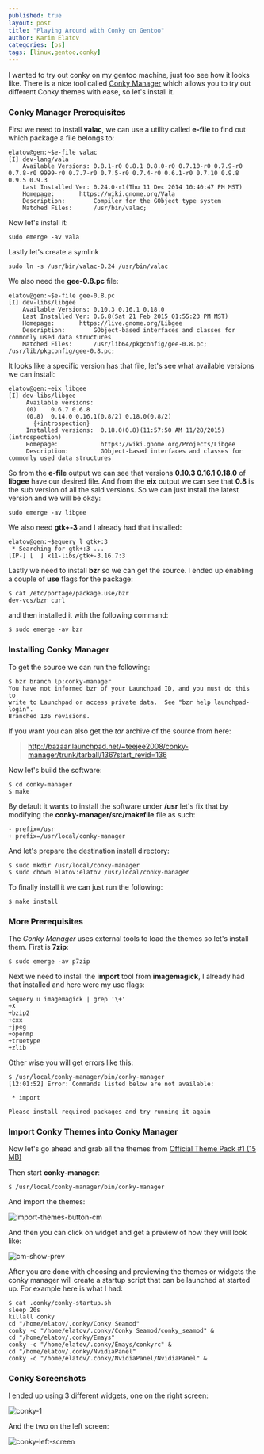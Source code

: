 ```yaml
---
published: true
layout: post
title: "Playing Around with Conky on Gentoo"
author: Karim Elatov
categories: [os]
tags: [linux,gentoo,conky]
---
```

I wanted to try out conky on my gentoo machine, just too see how it looks like. There is a nice tool called [Conky Manager](https://launchpad.net/conky-manager) which allows you to try out different Conky themes with ease, so let's install it.

### Conky Manager Prerequisites

First we need to install **valac**, we can use a utility called **e-file** to find out which package a file belongs to:

	elatov@gen:~$e-file valac
	[I] dev-lang/vala
	    Available Versions: 0.8.1-r0 0.8.1 0.8.0-r0 0.7.10-r0 0.7.9-r0 0.7.8-r0 9999-r0 0.7.7-r0 0.7.5-r0 0.7.4-r0 0.6.1-r0 0.7.10 0.9.8 0.9.5 0.9.3
	    Last Installed Ver: 0.24.0-r1(Thu 11 Dec 2014 10:40:47 PM MST)
	    Homepage:       https://wiki.gnome.org/Vala
	    Description:        Compiler for the GObject type system
	    Matched Files:      /usr/bin/valac;

Now let's install it:

	sudo emerge -av vala

Lastly let's create a symlink

	sudo ln -s /usr/bin/valac-0.24 /usr/bin/valac

We also need the **gee-0.8.pc** file:

	elatov@gen:~$e-file gee-0.8.pc
	[I] dev-libs/libgee
		Available Versions:	0.10.3 0.16.1 0.18.0
		Last Installed Ver:	0.6.8(Sat 21 Feb 2015 01:55:23 PM MST)
		Homepage:		https://live.gnome.org/Libgee
		Description:		GObject-based interfaces and classes for commonly used data structures
		Matched Files:		/usr/lib64/pkgconfig/gee-0.8.pc; /usr/lib/pkgconfig/gee-0.8.pc;

It looks like a specific version has that file, let's see what available versions we can install:

	elatov@gen:~eix libgee
	[I] dev-libs/libgee
	     Available versions:
	     (0)    0.6.7 0.6.8
	     (0.8)  0.14.0 0.16.1(0.8/2) 0.18.0(0.8/2)
	       {+introspection}
	     Installed versions:  0.18.0(0.8)(11:57:50 AM 11/28/2015)(introspection)
	     Homepage:            https://wiki.gnome.org/Projects/Libgee
	     Description:         GObject-based interfaces and classes for commonly used data structures

So from the **e-file** output we can see that versions **0.10.3 0.16.1 0.18.0** of **libgee** have our desired file. And from the **eix** output we can see that **0.8** is the sub version of all the said versions. So we can just install the latest version and we will be okay:

	sudo emerge -av libgee

We also need **gtk+-3** and I already had that installed:

	elatov@gen:~$equery l gtk+:3
	 * Searching for gtk+:3 ...
	[IP-] [  ] x11-libs/gtk+-3.16.7:3

Lastly we need to install **bzr** so we can get the source. I ended up enabling a couple of **use** flags for the package:

	$ cat /etc/portage/package.use/bzr
	dev-vcs/bzr curl

and then installed it with the following command:

	$ sudo emerge -av bzr
	
### Installing Conky Manager

To get the source we can run the following:

	$ bzr branch lp:conky-manager
	You have not informed bzr of your Launchpad ID, and you must do this to
	write to Launchpad or access private data.  See "bzr help launchpad-login".
	Branched 136 revisions.

If you want you can also get the *tar* archive of the source from here:

> http://bazaar.launchpad.net/~teejee2008/conky-manager/trunk/tarball/136?start_revid=136


Now let's build the software:

	$ cd conky-manager
	$ make

By default it wants to install the software under **/usr** let's fix that by modifying the **conky-manager/src/makefile** file as such:

	- prefix=/usr
	+ prefix=/usr/local/conky-manager

And let's prepare the destination install directory:

	$ sudo mkdir /usr/local/conky-manager
	$ sudo chown elatov:elatov /usr/local/conky-manager

To finally install it we can just run the following:

	$ make install

### More Prerequisites
The *Conky Manager* uses external tools to load the themes so let's install them. First is **7zip**:

	$ sudo emerge -av p7zip

Next we need to install the **import** tool from **imagemagick**, I already had that installed and here were my use flags:

	$equery u imagemagick | grep '\+'
	+X
	+bzip2
	+cxx
	+jpeg
	+openmp
	+truetype
	+zlib
	
Other wise you will get errors like this:

	$ /usr/local/conky-manager/bin/conky-manager
	[12:01:52] Error: Commands listed below are not available:
	
	 * import
	
	Please install required packages and try running it again

### Import Conky Themes into Conky Manager

Now let's go ahead and grab all the themes from [Official Theme Pack #1 (15 MB)](http://www.mediafire.com/download/icvmpzhlk7vgejt/default-themes-extra-1.cmtp.7z) 

Then start **conky-manager**:

	$ /usr/local/conky-manager/bin/conky-manager

And import the themes:

![import-themes-button-cm](https://googledrive.com/host/0B4vYKT_-8g4IWE9kS2hMMmFuXzg/conky-gentoo/import-butttom-cm2.png)

And then you can click on widget and get a preview of how they will look like:

![cm-show-prev](https://googledrive.com/host/0B4vYKT_-8g4IWE9kS2hMMmFuXzg/conky-gentoo/conky-prev-2.png)

After you are done with choosing and previewing the themes or widgets the conky manager will create a startup script that can be launched at started up. For example here is what I had:

	$ cat .conky/conky-startup.sh
	sleep 20s
	killall conky
	cd "/home/elatov/.conky/Conky Seamod"
	conky -c "/home/elatov/.conky/Conky Seamod/conky_seamod" &
	cd "/home/elatov/.conky/Emays"
	conky -c "/home/elatov/.conky/Emays/conkyrc" &
	cd "/home/elatov/.conky/NvidiaPanel"
	conky -c "/home/elatov/.conky/NvidiaPanel/NvidiaPanel" &

### Conky Screenshots

I ended up using 3 different widgets, one on the right screen:

![conky-1](https://googledrive.com/host/0B4vYKT_-8g4IWE9kS2hMMmFuXzg/conky-gentoo/conky-1.png)

And the two on the left screen:

![conky-left-screen](https://googledrive.com/host/0B4vYKT_-8g4IWE9kS2hMMmFuXzg/conky-gentoo/conky-left-screen.png)
